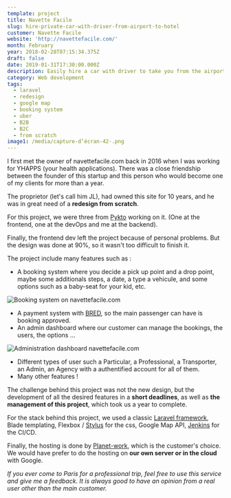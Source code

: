 ```yaml
---
template: project
title: Navette Facile
slug: hire-private-car-with-driver-from-airport-to-hotel
customer: Navette Facile
website: 'http://navettefacile.com/'
month: February
year: 2018-02-28T07:15:34.375Z
draft: false
date: 2019-01-31T17:30:00.000Z
description: Easily hire a car with driver to take you from the airport to your hotel.
category: Web development
tags:
  - laravel
  - redesign
  - google map
  - booking system
  - uber
  - B2B
  - B2C
  - from scratch
image1: /media/capture-d’écran-42-.png
---
```

I first met the owner of navettefacile.com back in 2016 when I was working for YHAPPS (your health applications). There was a close friendship between the founder of this startup and this person who would become one of my clients for more than a year.

The proprietor (let's call him JL), had owned this site for 10 years, and he was in great need of a **redesign from scratch**.

For this project, we were three from [Pykto](http://pykto.fr) working on it. (One at the frontend, one at the devOps and me at the backend).

Finally, the frontend dev left the project because of personal problems. But the design was done at 90%, so it wasn't too difficult to finish it.

The project include many features such as :

* A booking system where you decide a pick up point and a drop point, maybe some additionals steps, a date, a type a vehicule, and some options such as a baby-seat for your kid, etc.

![Booking system on navettefacile.com](/media/capture-d’écran-46-.png)

* A payment system with [BRED](https://www.bred.fr/index.html), so the main passenger can have is booking approved.
* An admin dashboard where our customer can manage the bookings, the users, the options ...

![Administration dashboard navettefacile.com](/media/capture-d’écran-45-.png)

* Different types of user such a Particular, a Professional, a Transporter, an Admin, an Agency with a authentified account for all of them.
* Many other features !

The challenge behind this project was not the new design, but the development of all the desired features in a **short deadlines**, as well as **the management of this project**, which took us a year to complete.

For the stack behind this project, we used a classic [Laravel framework](https://laravel.com), Blade templating, Flexbox / [Stylus](http://stylus-lang.com/) for the css, Google Map API, [Jenkins](https://jenkins.io/) for the CI/CD.

Finally, the hosting is done by [Planet-work](https://www.planet-work.com/), which is the customer's choice. We would have prefer to do the hosting on **our own server or in the cloud** with Google.

_If you ever come to Paris for a professional trip, feel free to use this service and give me a feedback. It is always good to have an opinion from a real user other than the main customer._
